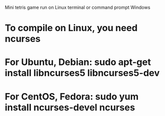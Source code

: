 Mini tetris game run on Linux terminal or command prompt Windows

# To compile on Linux, you need ncurses
# For Ubuntu, Debian: sudo apt-get install libncurses5 libncurses5-dev
# For CentOS, Fedora: sudo yum install ncurses-devel ncurses
